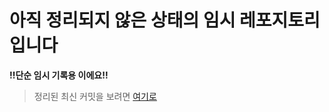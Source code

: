 # 아직 정리되지 않은 상태의 임시 레포지토리 입니다

**!!단순 임시 기록용 이에요!!**

> 정리된 최신 커밋을 보려면 [여기로](https://github.com/minjunkim0205/Pado-KoreanHistory)
